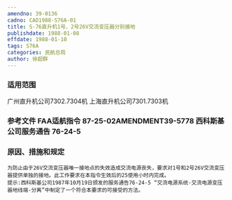 ```yaml
---
amendno: 39-0136
cadno: CAD1988-S76A-01
title: S-76直升机1号、2号26V交流变压器分别接地
publishdate: 1988-01-08
effdate: 1988-01-10
tags: S76A
categories: 民航总局
author: 徐超群
---
```


### 适用范围 
广州直升机公司7302.7304机     上海直升机公司7301.7303机

### 参考文件    FAA适航指令 87-25-02AMENDMENT39-5778 西科斯基公司服务通告 76-24-5 

### 原因、措施和规定 
    为防止由于26V交流变压器唯一接地点的失效造成交流电源丧失，要求对1号和2号26V交流变压器提供单独的接地。此工作要求在本指令生效后的25使用小时内完成。 
    提示:西科斯基公司1987年10月19日颁发的服务通告76-24-5 “交流电源系统-交流电源变压器地线端-分离”中制定了一个符合本要求的可接受的方法。
